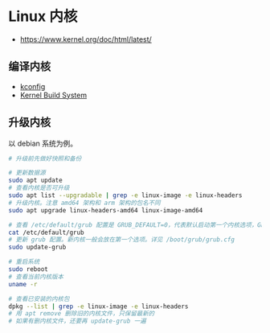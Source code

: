 # Linux 内核

- https://www.kernel.org/doc/html/latest/

## 编译内核

- [kconfig](./kconfig.md)
- [Kernel Build System](https://www.kernel.org/doc/html/latest/kbuild/)

## 升级内核

以 debian 系统为例。

```sh
# 升级前先做好快照和备份

# 更新数据源
sudo apt update
# 查看内核是否可升级
sudo apt list --upgradable | grep -e linux-image -e linux-headers
# 升级内核。注意 amd64 架构和 arm 架构的包名不同
sudo apt upgrade linux-headers-amd64 linux-image-amd64

# 查看 /etc/default/grub 配置是 GRUB_DEFAULT=0，代表默认启动第一个内核选项，GRUB_DEFAULT=1 代表第二个。
cat /etc/default/grub
# 更新 grub 配置。新内核一般会放在第一个选项。详见 /boot/grub/grub.cfg
sudo update-grub

# 重启系统
sudo reboot
# 查看当前内核版本
uname -r

# 查看已安装的内核包
dpkg --list | grep -e linux-image -e linux-headers
# 用 apt remove 删除旧的内核文件，只保留最新的
# 如果有删内核文件，还要再 update-grub 一遍
```
